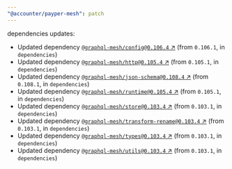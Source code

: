 ```yaml
---
"@accounter/payper-mesh": patch
---
```

dependencies updates:
  - Updated dependency [`@graphql-mesh/config@0.106.4` ↗︎](https://www.npmjs.com/package/@graphql-mesh/config/v/0.106.4) (from `0.106.1`, in `dependencies`)
  - Updated dependency [`@graphql-mesh/http@0.105.4` ↗︎](https://www.npmjs.com/package/@graphql-mesh/http/v/0.105.4) (from `0.105.1`, in `dependencies`)
  - Updated dependency [`@graphql-mesh/json-schema@0.108.4` ↗︎](https://www.npmjs.com/package/@graphql-mesh/json-schema/v/0.108.4) (from `0.108.1`, in `dependencies`)
  - Updated dependency [`@graphql-mesh/runtime@0.105.4` ↗︎](https://www.npmjs.com/package/@graphql-mesh/runtime/v/0.105.4) (from `0.105.1`, in `dependencies`)
  - Updated dependency [`@graphql-mesh/store@0.103.4` ↗︎](https://www.npmjs.com/package/@graphql-mesh/store/v/0.103.4) (from `0.103.1`, in `dependencies`)
  - Updated dependency [`@graphql-mesh/transform-rename@0.103.4` ↗︎](https://www.npmjs.com/package/@graphql-mesh/transform-rename/v/0.103.4) (from `0.103.1`, in `dependencies`)
  - Updated dependency [`@graphql-mesh/types@0.103.4` ↗︎](https://www.npmjs.com/package/@graphql-mesh/types/v/0.103.4) (from `0.103.1`, in `dependencies`)
  - Updated dependency [`@graphql-mesh/utils@0.103.4` ↗︎](https://www.npmjs.com/package/@graphql-mesh/utils/v/0.103.4) (from `0.103.1`, in `dependencies`)
